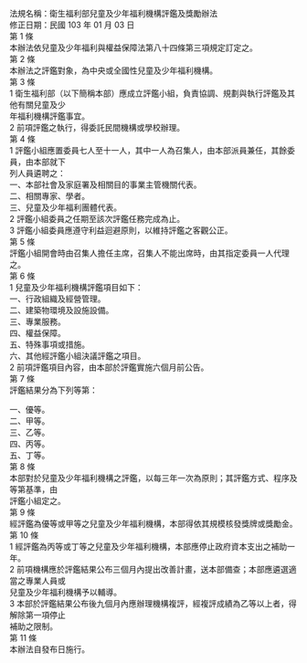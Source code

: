 法規名稱：衛生福利部兒童及少年福利機構評鑑及獎勵辦法  
修正日期：民國 103 年 01 月 03 日  
第 1 條  
本辦法依兒童及少年福利與權益保障法第八十四條第三項規定訂定之。  
第 2 條  
本辦法之評鑑對象，為中央或全國性兒童及少年福利機構。  
第 3 條  
1 衛生福利部（以下簡稱本部）應成立評鑑小組，負責協調、規劃與執行評鑑及其他有關兒童及少  
年福利機構評鑑事宜。  
2 前項評鑑之執行，得委託民間機構或學校辦理。  
第 4 條  
1 評鑑小組應置委員七人至十一人，其中一人為召集人，由本部派員兼任，其餘委員，由本部就下  
列人員遴聘之：  
一、本部社會及家庭署及相關目的事業主管機關代表。  
二、相關專家、學者。  
三、兒童及少年福利團體代表。  
2 評鑑小組委員之任期至該次評鑑任務完成為止。  
3 評鑑小組委員應遵守利益迴避原則，以維持評鑑之客觀公正。  
第 5 條  
評鑑小組開會時由召集人擔任主席，召集人不能出席時，由其指定委員一人代理之。  
第 6 條  
1 兒童及少年福利機構評鑑項目如下：  
一、行政組織及經營管理。  
二、建築物環境及設施設備。  
三、專業服務。  
四、權益保障。  
五、特殊事項或措施。  
六、其他經評鑑小組決議評鑑之項目。  
2 前項評鑑項目內容，由本部於評鑑實施六個月前公告。  
第 7 條  
評鑑結果分為下列等第：  


一、優等。  
二、甲等。  
三、乙等。  
四、丙等。  
五、丁等。  
第 8 條  
本部對於兒童及少年福利機構之評鑑，以每三年一次為原則；其評鑑方式、程序及等第基準，由  
評鑑小組定之。  
第 9 條  
經評鑑為優等或甲等之兒童及少年福利機構，本部得依其規模核發獎牌或獎勵金。  
第 10 條  
1 經評鑑為丙等或丁等之兒童及少年福利機構，本部應停止政府資本支出之補助一年。  
2 前項機構應於評鑑結果公布三個月內提出改善計畫，送本部備查；本部應遴選適當之專業人員或  
兒童及少年福利機構予以輔導。  
3 本部於評鑑結果公布後九個月內應辦理機構複評，經複評成績為乙等以上者，得解除第一項停止  
補助之限制。  
第 11 條  
本辦法自發布日施行。  


